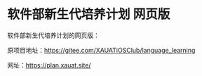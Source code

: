 # 软件部新生代培养计划 网页版

软件部新生代培养计划的网页版： 

原项目地址：https://gitee.com/XAUATiOSClub/language_learning

网址：https://plan.xauat.site/
